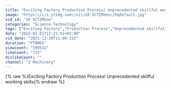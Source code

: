 ```yaml
---
title: "Exciting Factory Production Process! Unprecedented skillful working skills"
image: "https:\/\/i.ytimg.com\/vi\/dX-VCTZMeno\/hqdefault.jpg"
vid_id: "dX-VCTZMeno"
categories: "Science-Technology"
tags: ["Exciting Factory","Production Process","Unprecedented skillful"]
date: "2022-02-01T17:21:52+03:00"
vid_date: "2021-12-29T11:00:15Z"
duration: "PT9M6S"
viewcount: "599532"
likeCount: "715"
dislikeCount: ""
channel: "Z Machinery"
---
```

{% raw %}Exciting Factory Production Process! Unprecedented skillful working skills{% endraw %}

